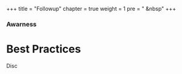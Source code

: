 +++
title = "Followup"
chapter = true
weight = 1
pre = "<i class='fas fa-user-md'></i> &nbsp"
+++

### Awarness

# Best Practices

Disc
